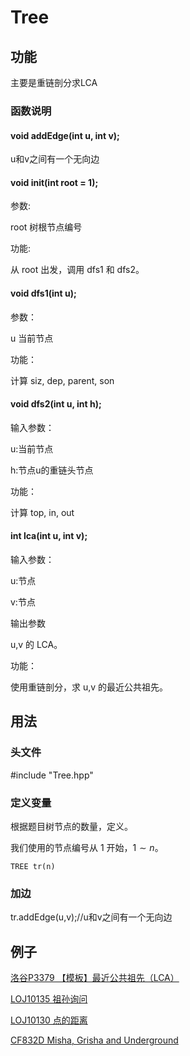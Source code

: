 # Tree

## 功能

主要是重链剖分求LCA

### 函数说明

#### void addEdge(int u, int v);

u和v之间有一个无向边

#### void init(int root = 1);

参数:

root 树根节点编号

功能:

从 root 出发，调用 dfs1 和 dfs2。

#### void dfs1(int u);

参数：

u 当前节点

功能：

计算 siz, dep, parent, son

#### void dfs2(int u, int h);

输入参数：

u:当前节点

h:节点u的重链头节点

功能：

计算 top, in, out

#### int lca(int u, int v);

输入参数：

u:节点

v:节点

输出参数

u,v 的 LCA。

功能：

使用重链剖分，求 u,v 的最近公共祖先。




## 用法

### 头文件
#include "Tree.hpp"

### 定义变量

根据题目树节点的数量，定义。

我们使用的节点编号从 $1$ 开始，$1 \sim n$。

```
TREE tr(n)
```

### 加边
tr.addEdge(u,v);//u和v之间有一个无向边




## 例子

[洛谷P3379 【模板】最近公共祖先（LCA）](https://www.luogu.com.cn/record/176193753)

[LOJ10135 祖孙询问](https://loj.ac/s/2154009)

[LOJ10130 点的距离](https://loj.ac/s/2154011)

[CF832D Misha, Grisha and Underground](https://codeforces.com/contest/832/submission/280182797)


